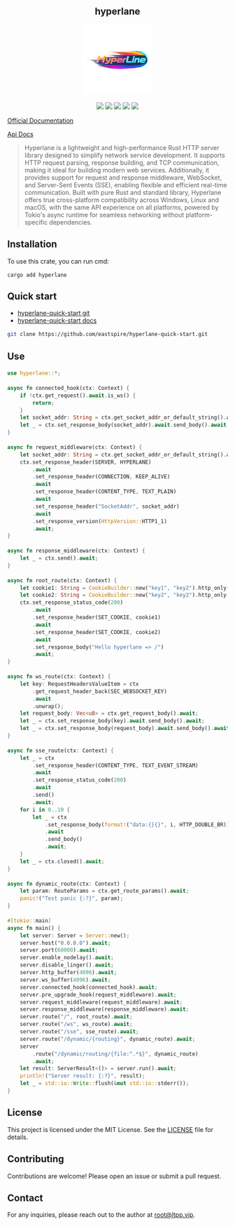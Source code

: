 <center>

## hyperlane

<img src="./img/logo.png" alt="" height="160">

[![](https://img.shields.io/crates/v/hyperlane.svg)](https://crates.io/crates/hyperlane)
[![](https://img.shields.io/crates/d/hyperlane.svg)](https://img.shields.io/crates/d/hyperlane.svg)
[![](https://docs.rs/hyperlane/badge.svg)](https://docs.rs/hyperlane)
[![](https://github.com/eastspire/hyperlane/workflows/Rust/badge.svg)](https://github.com/eastspire/hyperlane/actions?query=workflow:Rust)
[![](https://img.shields.io/crates/l/hyperlane.svg)](./LICENSE)

</center>

[Official Documentation](https://docs.ltpp.vip/hyperlane/)

[Api Docs](https://docs.rs/hyperlane/latest/hyperlane/)

> Hyperlane is a lightweight and high-performance Rust HTTP server library designed to simplify network service development. It supports HTTP request parsing, response building, and TCP communication, making it ideal for building modern web services. Additionally, it provides support for request and response middleware, WebSocket, and Server-Sent Events (SSE), enabling flexible and efficient real-time communication. Built with pure Rust and standard library, Hyperlane offers true cross-platform compatibility across Windows, Linux and macOS, with the same API experience on all platforms, powered by Tokio's async runtime for seamless networking without platform-specific dependencies.

## Installation

To use this crate, you can run cmd:

```shell
cargo add hyperlane
```

## Quick start

- [hyperlane-quick-start git](https://github.com/eastspire/hyperlane-quick-start)
- [hyperlane-quick-start docs](https://docs.ltpp.vip/hyperlane/quick-start/)

```sh
git clone https://github.com/eastspire/hyperlane-quick-start.git
```

## Use

```rust
use hyperlane::*;

async fn connected_hook(ctx: Context) {
    if !ctx.get_request().await.is_ws() {
        return;
    }
    let socket_addr: String = ctx.get_socket_addr_or_default_string().await;
    let _ = ctx.set_response_body(socket_addr).await.send_body().await;
}

async fn request_middleware(ctx: Context) {
    let socket_addr: String = ctx.get_socket_addr_or_default_string().await;
    ctx.set_response_header(SERVER, HYPERLANE)
        .await
        .set_response_header(CONNECTION, KEEP_ALIVE)
        .await
        .set_response_header(CONTENT_TYPE, TEXT_PLAIN)
        .await
        .set_response_header("SocketAddr", socket_addr)
        .await
        .set_response_version(HttpVersion::HTTP1_1)
        .await;
}

async fn response_middleware(ctx: Context) {
    let _ = ctx.send().await;
}

async fn root_route(ctx: Context) {
    let cookie1: String = CookieBuilder::new("key1", "key2").http_only().build();
    let cookie2: String = CookieBuilder::new("key2", "key2").http_only().build();
    ctx.set_response_status_code(200)
        .await
        .set_response_header(SET_COOKIE, cookie1)
        .await
        .set_response_header(SET_COOKIE, cookie2)
        .await
        .set_response_body("Hello hyperlane => /")
        .await;
}

async fn ws_route(ctx: Context) {
    let key: RequestHeadersValueItem = ctx
        .get_request_header_back(SEC_WEBSOCKET_KEY)
        .await
        .unwrap();
    let request_body: Vec<u8> = ctx.get_request_body().await;
    let _ = ctx.set_response_body(key).await.send_body().await;
    let _ = ctx.set_response_body(request_body).await.send_body().await;
}

async fn sse_route(ctx: Context) {
    let _ = ctx
        .set_response_header(CONTENT_TYPE, TEXT_EVENT_STREAM)
        .await
        .set_response_status_code(200)
        .await
        .send()
        .await;
    for i in 0..10 {
        let _ = ctx
            .set_response_body(format!("data:{}{}", i, HTTP_DOUBLE_BR))
            .await
            .send_body()
            .await;
    }
    let _ = ctx.closed().await;
}

async fn dynamic_route(ctx: Context) {
    let param: RouteParams = ctx.get_route_params().await;
    panic!("Test panic {:?}", param);
}

#[tokio::main]
async fn main() {
    let server: Server = Server::new();
    server.host("0.0.0.0").await;
    server.port(60000).await;
    server.enable_nodelay().await;
    server.disable_linger().await;
    server.http_buffer(4096).await;
    server.ws_buffer(4096).await;
    server.connected_hook(connected_hook).await;
    server.pre_upgrade_hook(request_middleware).await;
    server.request_middleware(request_middleware).await;
    server.response_middleware(response_middleware).await;
    server.route("/", root_route).await;
    server.route("/ws", ws_route).await;
    server.route("/sse", sse_route).await;
    server.route("/dynamic/{routing}", dynamic_route).await;
    server
        .route("/dynamic/routing/{file:^.*$}", dynamic_route)
        .await;
    let result: ServerResult<()> = server.run().await;
    println!("Server result: {:?}", result);
    let _ = std::io::Write::flush(&mut std::io::stderr());
}
```

## License

This project is licensed under the MIT License. See the [LICENSE](LICENSE) file for details.

## Contributing

Contributions are welcome! Please open an issue or submit a pull request.

## Contact

For any inquiries, please reach out to the author at [root@ltpp.vip](mailto:root@ltpp.vip).
